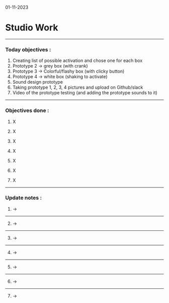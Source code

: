 01-11-2023
# Studio Work 

---

### Today objectives :
1. Creating list of possible activation and chose one for each box
2. Prototype 2 -> grey box (with crank)
3. Prototype 3 -> Colorful/flashy box (with clicky button)
4. Prototype 4 -> white box (shaking to activate)
5. Sound design prototype
6. Taking prototype 1, 2, 3, 4 pictures and upload on Github/slack
7. Video of the prototype testing (and adding the prototype sounds to it)

---

### Objectives done : 

1. X

2. X

3. X

4. X

5. X 

6. X

7. X

---

### Update notes : 

1. -> 

---

2. ->

---

3. ->

---

4. ->

---

5. ->

---

6. ->

---

7. ->
